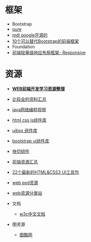 # 框架

* Bootstrap
* [pure](http://purecss.io/)
* [mdl google开源的](https://github.com/p412726700/material)
* [10个可以替代Bootstrap的前端框架](http://webres.wang/best-bootstrap-alternatives-for-developers/)
* Foundation
* [前端轻量级响应布局框架- Responsive](http://responsivebp.com/)

# 资源

* [**WEB前端开发学习资源整理**](https://zybuluo.com/viggo/note/16284)
* [比较全的资料汇总](http://blog.csdn.net/hguisu/article/details/50392944)
* [java网络编程视频](http://www.java1234.com/javaxuexiluxiantu.html)

* [html css js组件库](http://www.uibox.in/)
* [uibox 组件库](http://www.uibox.in/tag/bootstrap)
* [bootstrap ui组件库](http://bootflat.github.io/) 
* [快切组件](http://demo.mycodes.net/kuangjia/kuaiqie/widgets.html)
* [前端资源汇总](http://top.css88.com/archives/660)

* [22个最新的HTML&CSS3 UI工具包](https://www.evget.com/article/2014/8/14/21461.html)
* [web psd资源](http://www.zhihu.com/question/20396362)
* [web资源分类站](http://www.hiimii.com/hi/)

* 文档
    - [w3c中文文档](http://www.w3chtml.com/css3/properties/user-interface/box-sizing.html)
* 图资源
    - [图酷网](http://www.ttx77.com/)
